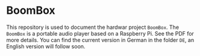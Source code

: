 # BoomBox

This repository is used to document the hardwar project ```BoomBox```. The ```BoomBox``` is a portable audio player based on a Raspberry Pi. See the PDF for
more details. You can find the current version in German in the folder ```DE```, an English version will follow soon.